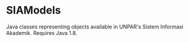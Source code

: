 # SIAModels
Java classes representing objects available in UNPAR's Sistem Informasi Akademik. Requires Java 1.8.
